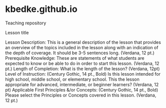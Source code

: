 # kbedke.github.io
Teaching repository

<head1> Lesson title 
<body>
<head2></head2>Lesson Description: This is a general description of the lesson that provides an overview of the topics included in the lesson along with an indication of the depth of coverage.  It should be 3-5 sentences long. (Verdana, 12 pt.)
Prerequisite Knowledge: These are statements of what students are expected to know or be able to do in order to start this lesson. (Verdana, 12 pt.)
Length of Completion: What is the length of the lesson? (Verdana, 12pt)
Level of Instruction: (Century Gothic, 14 pt., Bold) Is this lesson intended for high school, middle school, or elementary school. This the  lesson appropriate for advanced, intermediate, or beginner learners? (Verdana, 12 pt)
Applicable First Principles &/or Concepts: (Century Gothic, 14 pt., Bold) Please select the Principles or Concepts covered in this lesson. (Verdana, 12 pt.)
